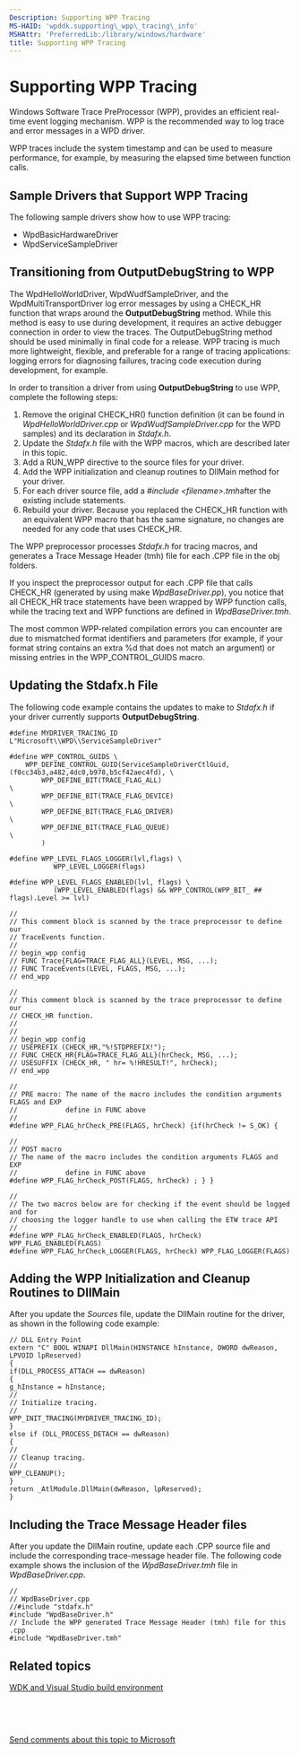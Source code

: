 ```yaml
---
Description: Supporting WPP Tracing
MS-HAID: 'wpddk.supporting\_wpp\_tracing\_info'
MSHAttr: 'PreferredLib:/library/windows/hardware'
title: Supporting WPP Tracing
---
```


# Supporting WPP Tracing


Windows Software Trace PreProcessor (WPP), provides an efficient real-time event logging mechanism. WPP is the recommended way to log trace and error messages in a WPD driver.

WPP traces include the system timestamp and can be used to measure performance, for example, by measuring the elapsed time between function calls.

## <span id="Sample_Drivers_that_Support_WPP_Tracing"></span><span id="sample_drivers_that_support_wpp_tracing"></span><span id="SAMPLE_DRIVERS_THAT_SUPPORT_WPP_TRACING"></span>Sample Drivers that Support WPP Tracing


The following sample drivers show how to use WPP tracing:

-   WpdBasicHardwareDriver
-   WpdServiceSampleDriver

## <span id="Transitioning_from_OutputDebugString_to_WPP"></span><span id="transitioning_from_outputdebugstring_to_wpp"></span><span id="TRANSITIONING_FROM_OUTPUTDEBUGSTRING_TO_WPP"></span>Transitioning from OutputDebugString to WPP


The WpdHelloWorldDriver, WpdWudfSampleDriver, and the WpdMultiTransportDriver log error messages by using a CHECK\_HR function that wraps around the **OutputDebugString** method. While this method is easy to use during development, it requires an active debugger connection in order to view the traces. The OutputDebugString method should be used minimally in final code for a release. WPP tracing is much more lightweight, flexible, and preferable for a range of tracing applications: logging errors for diagnosing failures, tracing code execution during development, for example.

In order to transition a driver from using **OutputDebugString** to use WPP, complete the following steps:

1.  Remove the original CHECK\_HR() function definition (it can be found in *WpdHelloWorldDriver.cpp* or *WpdWudfSampleDriver.cpp* for the WPD samples) and its declaration in *Stdafx.h*.
2.  Update the *Stdafx.h* file with the WPP macros, which are described later in this topic.
3.  Add a RUN\_WPP directive to the source files for your driver.
4.  Add the WPP initialization and cleanup routines to DllMain method for your driver.
5.  For each driver source file, add a *\#include &lt;filename&gt;.tmh*after the existing include statements.
6.  Rebuild your driver. Because you replaced the CHECK\_HR function with an equivalent WPP macro that has the same signature, no changes are needed for any code that uses CHECK\_HR.

The WPP preprocessor processes *Stdafx.h* for tracing macros, and generates a Trace Message Header (tmh) file for each .CPP file in the obj folders.

If you inspect the preprocessor output for each .CPP file that calls CHECK\_HR (generated by using make *WpdBaseDriver.pp*), you notice that all CHECK\_HR trace statements have been wrapped by WPP function calls, while the tracing text and WPP functions are defined in *WpdBaseDriver.tmh*.

The most common WPP-related compilation errors you can encounter are due to mismatched format identifiers and parameters (for example, if your format string contains an extra %d that does not match an argument) or missing entries in the WPP\_CONTROL\_GUIDS macro.

## <span id="updating_the_stdafx.h_file"></span><span id="UPDATING_THE_STDAFX.H_FILE"></span>Updating the Stdafx.h File


The following code example contains the updates to make to *Stdafx.h* if your driver currently supports **OutputDebugString**.

```ManagedCPlusPlus
#define MYDRIVER_TRACING_ID      L"Microsoft\\WPD\\ServiceSampleDriver"

#define WPP_CONTROL_GUIDS \
    WPP_DEFINE_CONTROL_GUID(ServiceSampleDriverCtlGuid,(f0cc34b3,a482,4dc0,b978,b5cf42aec4fd), \
        WPP_DEFINE_BIT(TRACE_FLAG_ALL)                                      \
        WPP_DEFINE_BIT(TRACE_FLAG_DEVICE)                                   \
        WPP_DEFINE_BIT(TRACE_FLAG_DRIVER)                                   \
        WPP_DEFINE_BIT(TRACE_FLAG_QUEUE)                                    \
        )

#define WPP_LEVEL_FLAGS_LOGGER(lvl,flags) \
           WPP_LEVEL_LOGGER(flags)

#define WPP_LEVEL_FLAGS_ENABLED(lvl, flags) \
           (WPP_LEVEL_ENABLED(flags) && WPP_CONTROL(WPP_BIT_ ## flags).Level >= lvl)

//
// This comment block is scanned by the trace preprocessor to define our
// TraceEvents function.
//
// begin_wpp config
// FUNC Trace{FLAG=TRACE_FLAG_ALL}(LEVEL, MSG, ...);
// FUNC TraceEvents(LEVEL, FLAGS, MSG, ...);
// end_wpp

//
// This comment block is scanned by the trace preprocessor to define our
// CHECK_HR function.
//
//
// begin_wpp config
// USEPREFIX (CHECK_HR,"%!STDPREFIX!");
// FUNC CHECK_HR{FLAG=TRACE_FLAG_ALL}(hrCheck, MSG, ...);
// USESUFFIX (CHECK_HR, " hr= %!HRESULT!", hrCheck);
// end_wpp

//
// PRE macro: The name of the macro includes the condition arguments FLAGS and EXP
//            define in FUNC above
//
#define WPP_FLAG_hrCheck_PRE(FLAGS, hrCheck) {if(hrCheck != S_OK) {

//
// POST macro
// The name of the macro includes the condition arguments FLAGS and EXP
//            define in FUNC above
#define WPP_FLAG_hrCheck_POST(FLAGS, hrCheck) ; } }

//
// The two macros below are for checking if the event should be logged and for
// choosing the logger handle to use when calling the ETW trace API
//
#define WPP_FLAG_hrCheck_ENABLED(FLAGS, hrCheck) WPP_FLAG_ENABLED(FLAGS)
#define WPP_FLAG_hrCheck_LOGGER(FLAGS, hrCheck) WPP_FLAG_LOGGER(FLAGS)
```

## <span id="Adding_the_WPP_Initialization_and_Cleanup_Routines_to_DllMain"></span><span id="adding_the_wpp_initialization_and_cleanup_routines_to_dllmain"></span><span id="ADDING_THE_WPP_INITIALIZATION_AND_CLEANUP_ROUTINES_TO_DLLMAIN"></span>Adding the WPP Initialization and Cleanup Routines to DllMain


After you update the *Sources* file, update the DllMain routine for the driver, as shown in the following code example:

```ManagedCPlusPlus
// DLL Entry Point
extern "C" BOOL WINAPI DllMain(HINSTANCE hInstance, DWORD dwReason, LPVOID lpReserved)
{    
if(DLL_PROCESS_ATTACH == dwReason)    
{        
g_hInstance = hInstance;              
//        
// Initialize tracing.        
//        
WPP_INIT_TRACING(MYDRIVER_TRACING_ID);    
}    
else if (DLL_PROCESS_DETACH == dwReason)    
{        
//        
// Cleanup tracing.        
//        
WPP_CLEANUP();    
}    
return _AtlModule.DllMain(dwReason, lpReserved);
}
```

## <span id="Including_the_Trace_Message_Header_files"></span><span id="including_the_trace_message_header_files"></span><span id="INCLUDING_THE_TRACE_MESSAGE_HEADER_FILES"></span>Including the Trace Message Header files


After you update the DllMain routine, update each .CPP source file and include the corresponding trace-message header file. The following code example shows the inclusion of the *WpdBaseDriver.tmh* file in *WpdBaseDriver.cpp*.

```ManagedCPlusPlus
//
// WpdBaseDriver.cpp
//#include "stdafx.h"
#include "WpdBaseDriver.h"
// Include the WPP generated Trace Message Header (tmh) file for this .cpp
#include "WpdBaseDriver.tmh"
```

## <span id="related_topics"></span>Related topics


[WDK and Visual Studio build environment](https://msdn.microsoft.com/library/windows/hardware/hh454286)

 

 

[Send comments about this topic to Microsoft](mailto:wsddocfb@microsoft.com?subject=Documentation%20feedback%20[wpd_dk\wpddk]:%20Supporting%20WPP%20Tracing%20%20RELEASE:%20%281/5/2017%29&body=%0A%0APRIVACY%20STATEMENT%0A%0AWe%20use%20your%20feedback%20to%20improve%20the%20documentation.%20We%20don't%20use%20your%20email%20address%20for%20any%20other%20purpose,%20and%20we'll%20remove%20your%20email%20address%20from%20our%20system%20after%20the%20issue%20that%20you're%20reporting%20is%20fixed.%20While%20we're%20working%20to%20fix%20this%20issue,%20we%20might%20send%20you%20an%20email%20message%20to%20ask%20for%20more%20info.%20Later,%20we%20might%20also%20send%20you%20an%20email%20message%20to%20let%20you%20know%20that%20we've%20addressed%20your%20feedback.%0A%0AFor%20more%20info%20about%20Microsoft's%20privacy%20policy,%20see%20http://privacy.microsoft.com/default.aspx. "Send comments about this topic to Microsoft")




